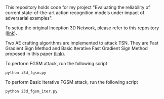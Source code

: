 This repository holds code for my project "Evaluating the reliability of current state-of-the-art action recognition models under impact of adversarial examples".

To setup the original Inception 3D Network, please refer to this repository ([link](https://github.com/USTC-Video-Understanding/I3D_Finetune)).

Two AE crafting algorithms are implemented to attack TSN. They are Fast Gradient Sign Method and Basic Iterative Fast Gradient Sign Method proposed in this paper ([link](https://arxiv.org/abs/1611.01236)).

To perform FGSM attack, run the following script
```
python i3d_fgsm.py
```

To perform Basic Iterative FGSM attack, run the following script
```
python i3d_fgsm_iter.py
```
